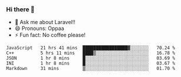### Hi there 👋

<!--
**reubenwedson/reubenwedson** is a ✨ _special_ ✨ repository because its `README.md` (this file) appears on your GitHub profile.
Here are some ideas to get you started:
- 📫 How to reach me: 
- 🔭 I’m currently working on awesome talent app
- 🌱 I’m currently learning extreme Vue js technical stuffs
- 👯 I’m looking to collaborate on start ups challenges
- 🤔 I’m looking for help with time
-->
- 💬 Ask me about Laravel!!
- 😄 Pronouns: Oppaa
- ⚡ Fun fact: No coffee please!

<!--START_SECTION:waka-->
```text
JavaScript   21 hrs 41 mins  █████████████████▓░░░░░░░   70.24 % 
C++          5 hrs 11 mins   ████▒░░░░░░░░░░░░░░░░░░░░   16.78 % 
JSON         1 hr 8 mins     █░░░░░░░░░░░░░░░░░░░░░░░░   03.69 % 
INI          1 hr 8 mins     █░░░░░░░░░░░░░░░░░░░░░░░░   03.67 % 
Markdown     31 mins         ▒░░░░░░░░░░░░░░░░░░░░░░░░   01.70 % 
```
<!--END_SECTION:waka-->
